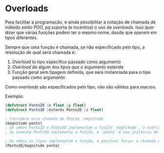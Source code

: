 Overloads
=========
Para facilitar a programação, e ainda possibilitar a notação de chamada de
método estilo POO, _pq_ suporta (e incentiva) o uso de _overloads_. Isso quer
dizer que várias funções podem ter o mesmo nome, desde que operem em tipos
diferentes.

Sempre que uma função é chamada, se não especificado pelo tipo, a resolução de
qual será chamada é:

1. _Overload_ to tipo específico passado como argumento
2. _Overload_ de algum dos tipos que o argumento estende
3. Função geral sem tipagem definida, que será instanciada para o tipo passado
   como argumento

Como _overloads_ são especificados pelo tipo, não são válidos para macros.

Exemplo:
```lisp
(defstruct Ponto2D :x float :y float)
(defstruct Ponto3D :extends Ponto2D :z float)

; Considere essa chamada da função `magnitude`
(magnitude ponto)
; Se ambos Ponto2D e Ponto3D implementam a função `magnitude`, o overload do tipo de `ponto` será chamado
; Se somente Ponto2D implementa a função, e `ponto` é uma instância de Ponto3D, a função `Ponto2D/magnitude` será chamada

; Se ambos os tipos implementam a função, é possível forçar a chamada da função usando Ponto2D:
(Ponto2D/magnitude ponto)
```
